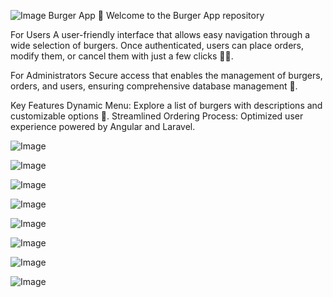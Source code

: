 ![Image](https://github.com/user-attachments/assets/cdd87ad4-7421-47a9-ba90-e58efefdcc5b)
Burger App 🍔
Welcome to the Burger App repository

For Users
A user-friendly interface that allows easy navigation through a wide selection of burgers. Once authenticated, users can place orders, modify them, or cancel them with just a few clicks 🤳🏻.

For Administrators
Secure access that enables the management of burgers, orders, and users, ensuring comprehensive database management 🔎.

Key Features
Dynamic Menu: Explore a list of burgers with descriptions and customizable options 👤.
Streamlined Ordering Process: Optimized user experience powered by Angular and Laravel.



![Image](https://github.com/user-attachments/assets/dcf55222-e4c8-40fa-b700-14f18a9def48)

![Image](https://github.com/user-attachments/assets/d56fcf87-85e6-4811-9257-42e3dbaa88cd)

![Image](https://github.com/user-attachments/assets/88eeda07-b1c4-4a5e-a051-19ae15061948)

![Image](https://github.com/user-attachments/assets/b74caf71-ac03-4edf-a214-8adc62e575d2)

![Image](https://github.com/user-attachments/assets/557d0865-9d71-4a3d-8b1a-8ddbb827ebd5)

![Image](https://github.com/user-attachments/assets/e147ab7e-5d87-4ea1-a6af-60e428df5299)

![Image](https://github.com/user-attachments/assets/912c07fa-c792-494e-9a0f-6bb6c315c5e3)

![Image](https://github.com/user-attachments/assets/7e2389df-5b59-4ede-9f7d-04d7c0832514)
